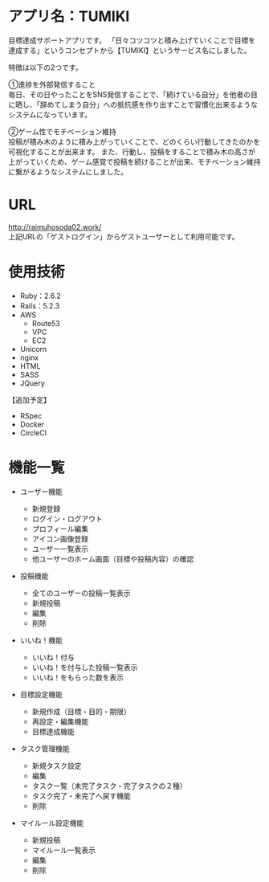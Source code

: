 # アプリ名：TUMIKI
目標達成サポートアプリです。
「日々コツコツと積み上げていくことで目標を達成する」というコンセプトから【TUMIKI】というサービス名にしました。

特徴は以下の2つです。

①進捗を外部発信すること  
毎日、その日やったことをSNS発信することで、「続けている自分」を他者の目に晒し、「辞めてしまう自分」への抵抗感を作り出すことで習慣化出来るようなシステムになっています。

②ゲーム性でモチベーション維持  
投稿が積み木のように積み上がっていくことで、どのくらい行動してきたのかを可視化することが出来ます。
また、行動し、投稿をすることで積み木の高さが上がっていくため、ゲーム感覚で投稿を続けることが出来、モチベーション維持に繋がるようなシステムにしました。

# URL
http://raimuhosoda02.work/  
上記URLの「ゲストログイン」からゲストユーザーとして利用可能です。

# 使用技術
* Ruby：2.6.2
* Rails：5.2.3
* AWS
    * Route53
    * VPC
    * EC2
* Unicorn
* nginx
* HTML
* SASS
* JQuery

【追加予定】
* RSpec
* Docker
* CircleCI

# 機能一覧
* ユーザー機能
    * 新規登録
    * ログイン・ログアウト
    * プロフィール編集
    * アイコン画像登録
    * ユーザー一覧表示
    * 他ユーザーのホーム画面（目標や投稿内容）の確認
    
* 投稿機能
    * 全てのユーザーの投稿一覧表示
    * 新規投稿
    * 編集
    * 削除

* いいね！機能
    * いいね！付与
    * いいね！を付与した投稿一覧表示
    * いいね！をもらった数を表示

* 目標設定機能
    * 新規作成（目標・目的・期限）
    * 再設定・編集機能
    * 目標達成機能

* タスク管理機能
    * 新規タスク設定
    * 編集
    * タスク一覧（未完了タスク・完了タスクの２種）
    * タスク完了・未完了へ戻す機能
    * 削除

* マイルール設定機能
    * 新規投稿
    * マイルール一覧表示
    * 編集
    * 削除
